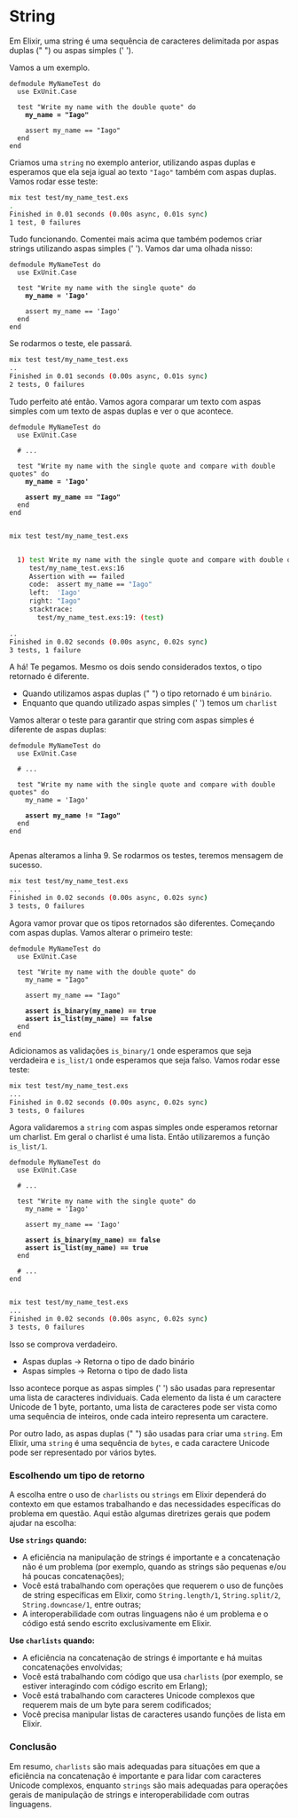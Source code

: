 # String

Em Elixir, uma string é uma sequência de caracteres delimitada por aspas duplas (" ") ou aspas simples (' ').&#x20;

Vamos a um exemplo.

<pre class="language-elixir" data-title="test/my_name_test.exs" data-line-numbers><code class="lang-elixir">defmodule MyNameTest do
  use ExUnit.Case
  
  test "Write my name with the double quote" do
<strong>    my_name = "Iago"
</strong>    
    assert my_name == "Iago"
  end
end
</code></pre>

Criamos uma `string` no exemplo anterior, utilizando aspas duplas e esperamos que ela seja igual ao texto `"Iago"` também com aspas duplas. Vamos rodar esse teste:

```sh
mix test test/my_name_test.exs
.
Finished in 0.01 seconds (0.00s async, 0.01s sync)
1 test, 0 failures
```

Tudo funcionando. Comentei mais acima que também podemos criar strings utilizando aspas simples (' '). Vamos dar uma olhada nisso:

<pre class="language-elixir" data-title="test/my_name_test.exs" data-line-numbers><code class="lang-elixir">defmodule MyNameTest do
  use ExUnit.Case
  
  test "Write my name with the single quote" do
<strong>    my_name = 'Iago'
</strong>    
    assert my_name == 'Iago'
  end
end
</code></pre>

Se rodarmos o teste, ele passará.

```sh
mix test test/my_name_test.exs
..
Finished in 0.01 seconds (0.00s async, 0.01s sync)
2 tests, 0 failures
```

Tudo perfeito até então. Vamos agora comparar um texto com aspas simples com um texto de aspas duplas e ver o que acontece.

<pre class="language-elixir" data-title="test/my_name_test.exs" data-line-numbers><code class="lang-elixir">defmodule MyNameTest do
  use ExUnit.Case

  # ...

  test "Write my name with the single quote and compare with double quotes" do
<strong>    my_name = 'Iago'
</strong>
<strong>    assert my_name == "Iago"
</strong>  end
end

</code></pre>

```sh
mix test test/my_name_test.exs


  1) test Write my name with the single quote and compare with double quotes (MyNameTest)
     test/my_name_test.exs:16
     Assertion with == failed
     code:  assert my_name == "Iago"
     left:  'Iago'
     right: "Iago"
     stacktrace:
       test/my_name_test.exs:19: (test)

..
Finished in 0.02 seconds (0.00s async, 0.02s sync)
3 tests, 1 failure
```

A há! Te pegamos. Mesmo os dois sendo considerados textos, o tipo retornado é diferente.&#x20;

* Quando utilizamos aspas duplas (" ") o tipo retornado é um `binário`.&#x20;
* Enquanto que quando utilizado aspas simples (' ') temos um `charlist`

Vamos alterar o teste para garantir que string com aspas simples é diferente de aspas duplas:

<pre class="language-elixir" data-title="test/my_name_test.exs" data-line-numbers><code class="lang-elixir">defmodule MyNameTest do
  use ExUnit.Case

  # ...

  test "Write my name with the single quote and compare with double quotes" do
    my_name = 'Iago'

<strong>    assert my_name != "Iago"
</strong>  end
end

</code></pre>

Apenas alteramos a linha 9. Se rodarmos os testes, teremos mensagem de sucesso.

```sh
mix test test/my_name_test.exs
...
Finished in 0.02 seconds (0.00s async, 0.02s sync)
3 tests, 0 failures
```

Agora vamor provar que os tipos retornados são diferentes. Começando com aspas duplas. Vamos alterar o primeiro teste:

<pre class="language-elixir" data-title="test/my_name_test.exs" data-line-numbers><code class="lang-elixir">defmodule MyNameTest do
  use ExUnit.Case
  
  test "Write my name with the double quote" do
    my_name = "Iago"
    
    assert my_name == "Iago"
    
<strong>    assert is_binary(my_name) == true
</strong><strong>    assert is_list(my_name) == false
</strong>  end
end
</code></pre>

Adicionamos as validações `is_binary/1` onde esperamos que seja verdadeira e `is_list/1` onde esperamos que seja falso. Vamos rodar esse teste:

```sh
mix test test/my_name_test.exs
...
Finished in 0.02 seconds (0.00s async, 0.02s sync)
3 tests, 0 failures
```

Agora validaremos a `string` com aspas simples onde esperamos retornar um charlist. Em geral o charlist é uma lista. Então utilizaremos a função `is_list/1`.

<pre class="language-elixir" data-title="" data-line-numbers><code class="lang-elixir">defmodule MyNameTest do
  use ExUnit.Case

  # ...

  test "Write my name with the single quote" do
    my_name = 'Iago'

    assert my_name == 'Iago'
    
<strong>    assert is_binary(my_name) == false
</strong><strong>    assert is_list(my_name) == true
</strong>  end

  # ...
end

</code></pre>

```sh
mix test test/my_name_test.exs
...
Finished in 0.02 seconds (0.00s async, 0.02s sync)
3 tests, 0 failures
```

Isso se comprova verdadeiro.

* Aspas duplas -> Retorna o tipo de dado binário
* Aspas simples -> Retorna o tipo de dado lista

Isso acontece porque as aspas simples (' ') são usadas para representar uma lista de caracteres individuais. Cada elemento da lista é um caractere Unicode de 1 byte, portanto, uma lista de caracteres pode ser vista como uma sequência de inteiros, onde cada inteiro representa um caractere.

Por outro lado, as aspas duplas (" ") são usadas para criar uma `string`. Em Elixir, uma `string` é uma sequência de `bytes`, e cada caractere Unicode pode ser representado por vários bytes.

### Escolhendo um tipo de retorno

A escolha entre o uso de `charlists` ou `strings` em Elixir dependerá do contexto em que estamos trabalhando e das necessidades específicas do problema em questão. Aqui estão algumas diretrizes gerais que podem ajudar na escolha:

**Use `strings` quando:**

* A eficiência na manipulação de strings é importante e a concatenação não é um problema (por exemplo, quando as strings são pequenas e/ou há poucas concatenações);
* Você está trabalhando com operações que requerem o uso de funções de string específicas em Elixir, como `String.length/1`, `String.split/2`, `String.downcase/1`, entre outras;
* A interoperabilidade com outras linguagens não é um problema e o código está sendo escrito exclusivamente em Elixir.

**Use `charlists` quando:**

* A eficiência na concatenação de strings é importante e há muitas concatenações envolvidas;
* Você está trabalhando com código que usa `charlists` (por exemplo, se estiver interagindo com código escrito em Erlang);
* Você está trabalhando com caracteres Unicode complexos que requerem mais de um byte para serem codificados;
* Você precisa manipular listas de caracteres usando funções de lista em Elixir.

### Conclusão

Em resumo, `charlists` são mais adequadas para situações em que a eficiência na concatenação é importante e para lidar com caracteres Unicode complexos, enquanto `strings` são mais adequadas para operações gerais de manipulação de strings e interoperabilidade com outras linguagens.
